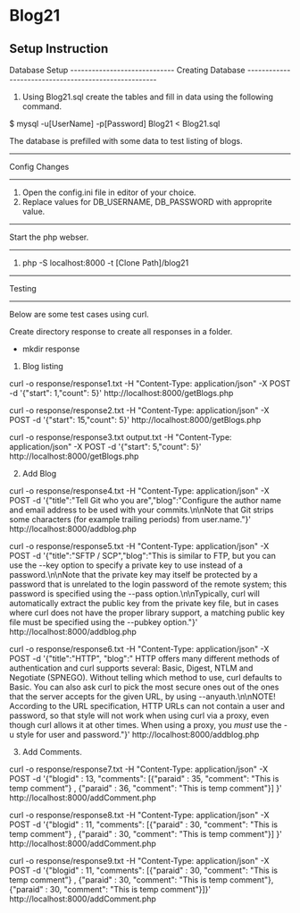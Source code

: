 # Blog21

Setup Instruction
------------------

Database Setup
----------------------------- Creating Database -----------------------------------------------------

1. Using Blog21.sql create the tables and fill in data using the following command.

$ mysql -u[UserName] -p[Password] Blog21 < Blog21.sql

The database is prefilled with some data to test listing of blogs. 

-----------------------------------------------------------------------------------------------------

Config Changes

---------------------------------------------------------------------------------------------------------

1. Open the config.ini file in editor of your choice.
2. Replace values for DB_USERNAME, DB_PASSWORD with approprite value.

---------------------------------------------------------------------------------------------------------

Start the php webser.

-----------------------------------------------------------------------------------------------------

1. php -S localhost:8000 -t [Clone Path]/blog21

-----------------------------------------------------------------------------------------------------

Testing

-----------------------------------------------------------------------------------------------------

Below are some test cases using curl. 

Create directory response to create all responses in a folder. 
- mkdir response

1. Blog listing

curl -o  response/response1.txt -H "Content-Type: application/json" -X POST -d '{"start": 1,"count": 5}' http://localhost:8000/getBlogs.php

curl -o  response/response2.txt -H "Content-Type: application/json" -X POST -d '{"start": 15,"count": 5}' http://localhost:8000/getBlogs.php

curl -o  response/response3.txt  output.txt  -H "Content-Type: application/json" -X POST -d '{"start": 5,"count": 5}' http://localhost:8000/getBlogs.php

2. Add Blog

curl -o  response/response4.txt  -H "Content-Type: application/json" -X POST -d '{"title":"Tell Git who you are","blog":"Configure the author name and email address to be used with your commits.\\n\\nNote that Git strips some characters (for example trailing periods) from user.name."}' http://localhost:8000/addblog.php

curl -o  response/response5.txt  -H "Content-Type: application/json" -X POST -d '{"title":"SFTP / SCP","blog":"This is similar to FTP, but you can use the --key option to specify a private key to use instead of a password.\\n\\nNote that the private key may itself be protected by a password that is unrelated to the login password of the remote system; this password is specified using the --pass option.\\n\\nTypically, curl will automatically extract the public key from the private key file, but in cases where curl does not have the proper library support, a matching public key file must be specified using the --pubkey option."}' http://localhost:8000/addblog.php


curl -o  response/response6.txt  -H "Content-Type: application/json" -X POST -d '{"title":"HTTP", "blog":" HTTP offers many different methods of authentication and curl supports several: Basic, Digest, NTLM and Negotiate (SPNEGO). Without telling which method to use, curl defaults to Basic. You can also ask curl to pick the most secure ones out of the ones that the server accepts for the given URL, by using --anyauth.\\n\\nNOTE! According to the URL specification, HTTP URLs can not contain a user and password, so that style will not work when using curl via a proxy, even though curl allows it at other times. When using a proxy, you _must_ use the -u style for user and password."}' http://localhost:8000/addblog.php


3. Add Comments.

curl -o  response/response7.txt -H "Content-Type: application/json" -X POST -d '{"blogid" : 13,
 "comments": [{"paraid" : 35, "comment": "This is temp comment"} , {"paraid" : 36, "comment": "This is temp comment"}]
 }' http://localhost:8000/addComment.php

curl -o  response/response8.txt -H "Content-Type: application/json" -X POST -d '{"blogid" : 11,
 "comments": [{"paraid" : 30, "comment": "This is temp comment"} , {"paraid" : 30, "comment": "This is temp comment"}]
 }' http://localhost:8000/addComment.php


 curl -o  response/response9.txt -H "Content-Type: application/json" -X POST -d '{"blogid" : 11,
 "comments": [{"paraid" : 30, "comment": "This is temp comment"} , {"paraid" : 30, "comment": "This is temp comment"}, {"paraid" : 30, "comment": "This is temp comment"}]}' http://localhost:8000/addComment.php